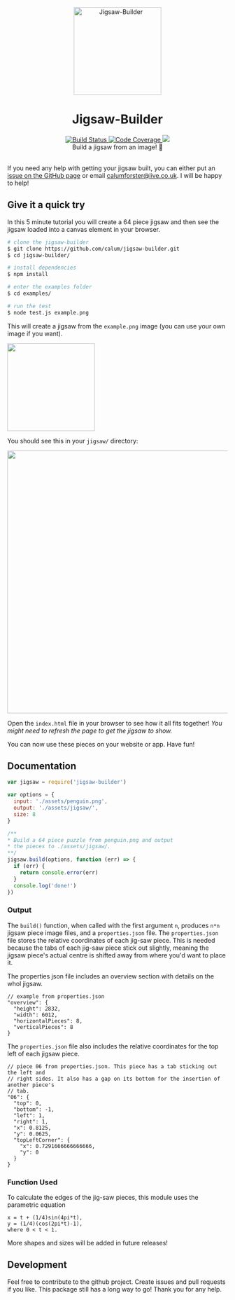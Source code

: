 <div align="center">
  <img src="https://github.com/calum/jigsaw-builder/raw/master/docs/assets/logo.png" alt="Jigsaw-Builder" height="200" />
</div>

<h1 align="center">
Jigsaw-Builder
</h1>

<div align="center">
  <a href="https://travis-ci.org/calum/jigsaw-builder">
    <img src="https://travis-ci.org/calum/jigsaw-builder.svg?branch=master" alt="Build Status" />
  </a>
  <a href="https://codecov.io/gh/calum/jigsaw-builder">
    <img src="https://codecov.io/gh/calum/jigsaw-builder/branch/master/graph/badge.svg" alt="Code Coverage" />
  </a>
  <a href="https://www.codacy.com/app/calumforster/jigsaw-builder?utm_source=github.com&amp;utm_medium=referral&amp;utm_content=calum/jigsaw-builder&amp;utm_campaign=Badge_Grade">
    <img
      src="https://api.codacy.com/project/badge/Grade/e67ed250115a4db4b6ea44208a2b2e2f"
    />
  </a>
</div>

<div align="center">Build a jigsaw from an image! 🔨 </div>

<br />

If you need any help with getting your jigsaw built, you can either put an [issue on the GitHub page](https://github.com/calum/jigsaw-builder/issues) or email [calumforster@live.co.uk](calumforster@live.co.uk). I will be happy to help!

## Give it a quick try
In this 5 minute tutorial you will create a 64 piece jigsaw and then see the jigsaw loaded into a canvas element in your browser.
```sh
# clone the jigsaw-builder
$ git clone https://github.com/calum/jigsaw-builder.git
$ cd jigsaw-builder/

# install dependencies
$ npm install

# enter the examples folder
$ cd examples/

# run the test
$ node test.js example.png
```

This will create a jigsaw from the `example.png` image (you can use your own image if you want).

<img src="https://raw.githubusercontent.com/calum/jigsaw-builder/master/examples/example.png" width="200">

You should see this in your `jigsaw/` directory:

<img src="https://raw.githubusercontent.com/calum/jigsaw-builder/master/examples/screenshot.png" width="600">

Open the `index.html` file in your browser to see how it all fits together! _You might need to refresh the page to get the jigsaw to show._

You can now use these pieces on your website or app. Have fun!

## Documentation
```js
var jigsaw = require('jigsaw-builder')

var options = {
  input: './assets/penguin.png',
  output: './assets/jigsaw/',
  size: 8
}

/**
* Build a 64 piece puzzle from penguin.png and output
* the pieces to ./assets/jigsaw/.
**/
jigsaw.build(options, function (err) => {
  if (err) {
    return console.error(err)
  }
  console.log('done!')
})
```

### Output
The `build()` function, when called with the first argument `n`, produces `n*n` jigsaw piece image files, and a `properties.json` file. The `properties.json` file stores the relative coordinates of each jig-saw piece. This is needed because the tabs of each jig-saw piece stick out slightly, meaning the jigsaw piece's actual centre is shifted away from where you'd want to place it.

The properties json file includes an overview section with details on the whol jigsaw.
```
// example from properties.json
"overview": {
  "height": 2832,
  "width": 6012,
  "horizontalPieces": 8,
  "verticalPieces": 8
}
```

The `properties.json` file also includes the relative coordinates for the top left of each jigsaw piece.
```
// piece 06 from properties.json. This piece has a tab sticking out the left and
// right sides. It also has a gap on its bottom for the insertion of another piece's
// tab.
"06": {
  "top": 0,
  "bottom": -1,
  "left": 1,
  "right": 1,
  "x": 0.8125,
  "y": 0.0625,
  "topLeftCorner": {
    "x": 0.7291666666666666,
    "y": 0
  }
}
```

### Function Used
To calculate the edges of the jig-saw pieces, this module uses the parametric equation
```
x = t + (1/4)sin(4pi*t),
y = (1/4)(cos(2pi*t)-1),
where 0 < t < 1.
```
More shapes and sizes will be added in future releases!

## Development
Feel free to contribute to the github project. Create issues and pull requests if you like. This package still has a long way to go! Thank you for any help.
